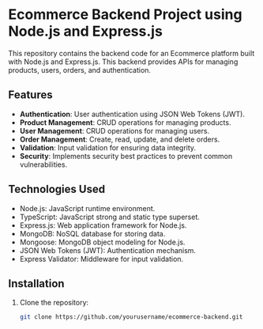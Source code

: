 # Ecommerce Backend Project using Node.js and Express.js

This repository contains the backend code for an Ecommerce platform built with Node.js and Express.js. This backend provides APIs for managing products, users, orders, and authentication.

## Features

- **Authentication**: User authentication using JSON Web Tokens (JWT).
- **Product Management**: CRUD operations for managing products.
- **User Management**: CRUD operations for managing users.
- **Order Management**: Create, read, update, and delete orders.
- **Validation**: Input validation for ensuring data integrity.
- **Security**: Implements security best practices to prevent common vulnerabilities.

## Technologies Used

- Node.js: JavaScript runtime environment.
- TypeScript: JavaScript strong and static type superset.
- Express.js: Web application framework for Node.js.
- MongoDB: NoSQL database for storing data.
- Mongoose: MongoDB object modeling for Node.js.
- JSON Web Tokens (JWT): Authentication mechanism.
- Express Validator: Middleware for input validation.

## Installation

1. Clone the repository:

   ```bash
   git clone https://github.com/yourusername/ecommerce-backend.git
